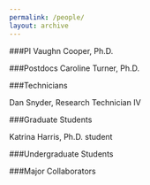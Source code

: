 ```yaml
---
permalink: /people/
layout: archive
---
```


###PI
Vaughn Cooper, Ph.D.

###Postdocs
Caroline Turner, Ph.D.

###Technicians

Dan Snyder, Research Technician IV

###Graduate Students

Katrina Harris, Ph.D. student

###Undergraduate Students

###Major Collaborators
